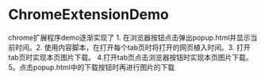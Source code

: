 # ChromeExtensionDemo
chrome扩展程序demo逐渐实现了 1. 在浏览器按钮点击弹出popup.html并显示当前时间。2. 使用内容脚本，在打开每个tab页时将打开的网页植入时间。3. 打开tab页时实现本页图片下载。 4.打开tab页点击浏览器按钮时实现本页图片下载。5。点击popup.html中的下载按钮时再进行图片的下载
